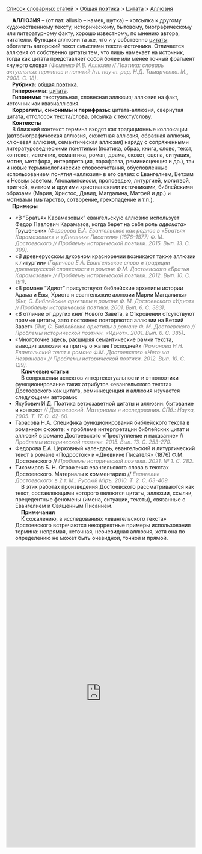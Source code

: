 <style>
st { color: Gray;
  font-style: italic;}
</style>

[Список словарных статей](https://thesaurus-dostoevsky.github.io/Thesaurus/) > [Общая поэтика](theorpoe.md) > [Цитата](цитата.md) > [Аллюзия](аллюзия.md) 

&nbsp;&nbsp;&nbsp;&nbsp;**АЛЛЮЗИЯ** – (от лат. allusio – намек, шутка) – «отсылка к другому художественному тексту, историческому, бытовому, биографическому или литературному факту, хорошо известному, по мнению автора, читателю. Функция аллюзии та же, что и у собственно [цитаты](цитата.md): обогатить авторский текст смыслами текста-источника. Отличается аллюзия от собственно цитаты тем, что лишь намекает на источник, тогда как цитата представляет собой более или менее точный фрагмент «чужого слова» <st>(Фоменко И.В. Аллюзия // Поэтика: словарь актуальных терминов и понятий /гл. научн. ред. Н.Д. Тамарченко. М., 2008. С. 18)</st>.  
&nbsp;&nbsp;&nbsp;&nbsp;**Рубрика:** [общая поэтика](theorpoe.md).  
&nbsp;&nbsp;&nbsp;&nbsp;**Гиперонимы:** [цитата](цитата.md).  
&nbsp;&nbsp;&nbsp;&nbsp;**Гипонимы:** текстуальная, словесная аллюзия;  аллюзия на факт, источник как квазиаллюзия.  
&nbsp;&nbsp;&nbsp;&nbsp;**Корреляты, синонимы и перифразы:** цитата-аллюзия, свернутая цитата, отголосок  текста/слова,  отсылка к тексту/слову.  
&nbsp;&nbsp;&nbsp;&nbsp;**Контексты**  
&nbsp;&nbsp;&nbsp;&nbsp;В ближний контекст термина входят как традиционные коллокации (автобиографическая аллюзия, сюжетная аллюзия, образная аллюзия, ключевая аллюзия, семантическая аллюзия) наряду с сопряженными литературоведческими понятиями (поэтика, образ, книга, слово, текст, контекст, источник, семантика, роман, драма, сюжет, сцена, ситуация, мотив, метафора, интерпретация, парафраза, реминисценция и др.), так и новые терминологические словосочетания, обусловленные использованием понятия «аллюзия» в его связях с Евангелием, Ветхим и Новым заветом, Апокалипсисом, проповедью,  литургией, молитвой, притчей, житием и другими христианскими источниками, библейскими образами (Мария, Христос, Давид, Магдалина, Матфей и др.) и мотивами (мытарство, сотворение, грехопадение и т.п.).  
&nbsp;&nbsp;&nbsp;&nbsp;**Примеры**  
* «В “Братьях Карамазовых” евангельскую аллюзию использует Федор Павлович Карамазов, когда берет на себя роль *адвоката*» Грушеньки» <st>(Федорова Е.А. Евангельское как родное в «Братьях Карамазовых» и «Дневнике Писателя» (1876–1877) Ф. М. Достоевского // Проблемы исторической поэтики. 2015. Вып. 13. С. 309).</st>
* «В древнерусском духовном красноречии  возникают также аллюзии к литургии» <st>(Гаричева Е.А. Евангельское слово и традиции древнерусской словесности в романе Ф.М. Достоевского «Братья Карамазовы» // Проблемы исторической поэтики. 2012. Вып. 10. С. 191)</st>.
* «В романе “Идиот” присутствуют библейские архетипы  истории Адама и Евы, Христа и евангельские аллюзии   Марии Магдалины» <st>(Янг, С. Библейские архетипы в романе Ф. М. Достоевского «Идиот» // Проблемы исторической поэтики. 2001. Вып. 6. С. 383)</st>. 
* «В отличие от других книг Нового Завета, в Откровении отсутствуют прямые цитаты, зато постоянно повторяются аллюзии на Ветхий Завет» <st>(Янг, С. Библейские архетипы в романе Ф. М. Достоевского // Проблемы исторической поэтики. «Идиот». 2001. Вып. 6. С. 385)</st>.
* «Многоточие здесь, расширяя семантические рамки текста, выводит аллюзии на притчу о жатве Господней» <st>(Романова Н.Н. Евангельский текст в романе Ф.М. Достоевского «Неточка Незванова» // Проблемы исторической поэтики. 2012. Вып. 10. С. 129).</st>  <br>
&nbsp;&nbsp;&nbsp;&nbsp;**Ключевые статьи**  
&nbsp;&nbsp;&nbsp;&nbsp;В сопряжении аспектов интертекстуальности и этнопоэтики функционирование таких атрибутов «‎евангельского текста»‎ Достоевского как цитата, реминисценция и  аллюзия изучается следующими авторами: 
* Якубович И.Д. Поэтика ветхозаветной цитаты и аллюзии: бытование и контекст <st>// Достоевский. Материалы и исследования. СПб.: Наука, 2005. Т. 17. С. 42-60.</st>
* Тарасова Н.А. Специфика функционирования библейского текста в романном сюжете: к проблеме интерпретации библейских цитат и аллюзий в романе Достоевского «Преступление и наказание» // <st> Проблемы исторической поэтики. 2015. Вып. 13. С. 253-270.</st>
* Федорова Е.А. Церковный календарь, евангельский и литургический текст в романе «Подросток» и «Дневнике Писателя» (1876) Ф.М. Достоевского //  <st>Проблемы исторической поэтики. 2021. № 1. С. 282.</st>
* Тихомиров Б. Н. Отражения евангельского слова в текстах Достоевского. Материалы к комментарию // <st>Евангелие Достоевского: в 2 т. М.: Русскiй Мiръ, 2010. Т. 2. C. 63-469.</st>  
&nbsp;&nbsp;&nbsp;&nbsp;В этих работах произведения Достоевского рассматриваются как текст, составляющими которого являются цитаты, аллюзии, ссылки, прецедентные феномены (имена, ситуации, тексты), связанные с Евангелием и Священным Писанием.  <br>
&nbsp;&nbsp;&nbsp;&nbsp;**Примечания**  
&nbsp;&nbsp;&nbsp;&nbsp;К сожалению, в исследованиях «евангельского текста»‎ Достоевского встречаются некорректные примеры использования термина: непрямая, неточная, неочевидная аллюзия, хотя она по определению не может быть очевидной, точной и прямой. 

<iframe src="https://thesaurus-dostoevsky.github.io/nk/аллюзия.html" style="border:0px;width:100%;height:800px" allowfullscreen="true" webkitallowfullscreen="true" mozallowfullscreen="true">
